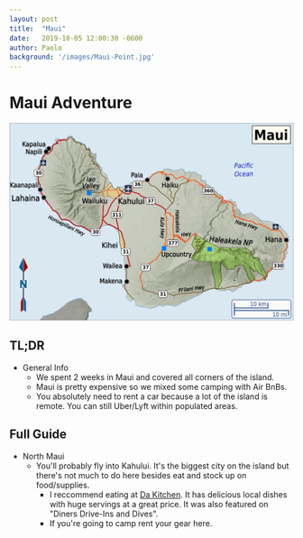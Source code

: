 ```yaml
---
layout: post
title:  "Maui"
date:   2019-10-05 12:00:30 -0600
author: Paolo
background: '/images/Maui-Point.jpg' 
---
```


# Maui Adventure

<img src="/images/maui-map.png" class="img-fluid" alt="https://commons.wikimedia.org/wiki/File:Maui_region_map_EN.png">

## TL;DR
 - General Info
   - We spent 2 weeks in Maui and covered all corners of the island.
   - Maui is pretty expensive so we mixed some camping with Air BnBs.
   - You absolutely need to rent a car because a lot of the island is remote. You can still Uber/Lyft within populated areas.
 
   
## Full Guide
 - North Maui
   - You'll probably fly into Kahului. It's the biggest city on the island but there's not much to do here besides eat and stock up on food/supplies.
     - I reccommend eating at [Da Kitchen]("https://dakitchen.com/"). It has delicious local dishes with huge servings at a great price. It was also featured on "Diners Drive-Ins and Dives".
     - If you're going to camp rent your gear here.
 

